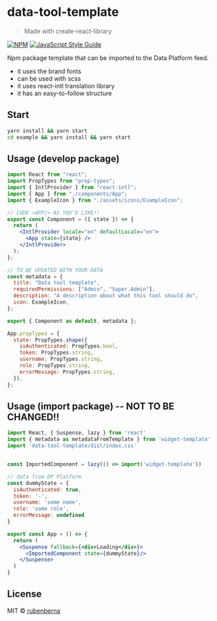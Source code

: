 # data-tool-template

> Made with create-react-library

[![NPM](https://img.shields.io/npm/v/data-tool-template.svg)](https://www.npmjs.com/package/data-tool-template) [![JavaScript Style Guide](https://img.shields.io/badge/code_style-standard-brightgreen.svg)](https://standardjs.com)

Npm package template that can be imported to the Data Platform feed.

- it uses the brand fonts
- can be used with scss
- it uses react-intl translation library
- it has an easy-to-follow structure


## Start

```bash
yarn install && yarn start
cd example && yarn install && yarn start
```

## Usage (develop package)

```jsx
import React from "react";
import PropTypes from "prop-types";
import { IntlProvider } from "react-intl";
import { App } from "./components/App";
import { ExampleIcon } from "./assets/icons/ExampleIcon";

// CODE <APP/> AS YOU'D LIKE!!
export const Component = ({ state }) => {
  return (
    <IntlProvider locale="en" defaultLocale="en">
      <App state={state} />
    </IntlProvider>
  );
};

// TO BE UPDATED WITH YOUR DATA
const metadata = {
  title: "Data tool template",
  requiredPermissions: ["Admin", "Super.Admin"],
  description: "A description about what this tool should do",
  icon: ExampleIcon,
};

export { Component as default, metadata };

App.propTypes = {
  state: PropTypes.shape({
    isAuthenticated: PropTypes.bool,
    token: PropTypes.string,
    username: PropTypes.string,
    role: PropTypes.string,
    errorMessage: PropTypes.string,
  }),
};
```

## Usage (import package) -- NOT TO BE CHANGED!!

```jsx
import React, { Suspense, lazy } from 'react'
import { metadata as metadataFromTemplate } from 'widget-template'
import 'data-tool-template/dist/index.css'


const ImportedComponent = lazy(() => import('widget-template'))

// data from DP Platform
const dummyState = {
  isAuthenticated: true,
  token: '-',
  username: 'some name',
  role: 'some role',
  errorMessage: undefined
}

export const App = () => {
  return (
    <Suspense fallback={<div>Loading</div>}>
      <ImportedComponent state={dummyState}/>
    </Suspense>
  )
}
```

## License

MIT © [rubenberna](https://github.com/rubenberna)
